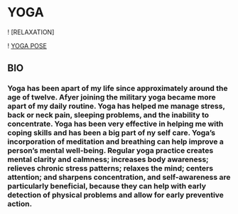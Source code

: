 # **YOGA**

!  [RELAXATION]

!  [YOGA POSE](https://github.com/kharris157/kharris157.github.io/blob/master/B45ED00A-F223-43AC-AF4F-31728F4D049B.jepg "title")

## **BIO**
### Yoga has been apart of my life since approximately around the age of twelve. Afyer joining the military yoga became more apart of my daily routine. Yoga has helped me manage stress, back or neck pain, sleeping problems, and the inability to concentrate. Yoga has been very effective in helping me with coping skills and has been a big part of ny self care. Yoga’s incorporation of meditation and breathing can help improve a person’s mental well-being. Regular yoga practice creates mental clarity and calmness; increases body awareness; relieves chronic stress patterns; relaxes the mind; centers attention; and sharpens concentration, and self-awareness are particularly beneficial, because they can help with early detection of physical problems and allow for early preventive action. 
